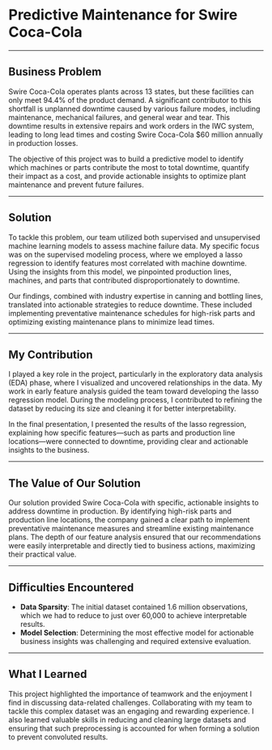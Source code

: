 # **Predictive Maintenance for Swire Coca-Cola**

---

## **Business Problem**  
Swire Coca-Cola operates plants across 13 states, but these facilities can only meet 94.4% of the product demand. A significant contributor to this shortfall is unplanned downtime caused by various failure modes, including maintenance, mechanical failures, and general wear and tear. This downtime results in extensive repairs and work orders in the IWC system, leading to long lead times and costing Swire Coca-Cola $60 million annually in production losses.

The objective of this project was to build a predictive model to identify which machines or parts contribute the most to total downtime, quantify their impact as a cost, and provide actionable insights to optimize plant maintenance and prevent future failures.

---

## **Solution**  
To tackle this problem, our team utilized both supervised and unsupervised machine learning models to assess machine failure data. My specific focus was on the supervised modeling process, where we employed a lasso regression to identify features most correlated with machine downtime. Using the insights from this model, we pinpointed production lines, machines, and parts that contributed disproportionately to downtime. 

Our findings, combined with industry expertise in canning and bottling lines, translated into actionable strategies to reduce downtime. These included implementing preventative maintenance schedules for high-risk parts and optimizing existing maintenance plans to minimize lead times.

---

## **My Contribution**  
I played a key role in the project, particularly in the exploratory data analysis (EDA) phase, where I visualized and uncovered relationships in the data. My work in early feature analysis guided the team toward developing the lasso regression model. During the modeling process, I contributed to refining the dataset by reducing its size and cleaning it for better interpretability. 

In the final presentation, I presented the results of the lasso regression, explaining how specific features—such as parts and production line locations—were connected to downtime, providing clear and actionable insights to the business.

---

## **The Value of Our Solution**  
Our solution provided Swire Coca-Cola with specific, actionable insights to address downtime in production. By identifying high-risk parts and production line locations, the company gained a clear path to implement preventative maintenance measures and streamline existing maintenance plans. The depth of our feature analysis ensured that our recommendations were easily interpretable and directly tied to business actions, maximizing their practical value.

---

## **Difficulties Encountered**  
- **Data Sparsity**: The initial dataset contained 1.6 million observations, which we had to reduce to just over 60,000 to achieve interpretable results.  
- **Model Selection**: Determining the most effective model for actionable business insights was challenging and required extensive evaluation.  

---

## **What I Learned**  
This project highlighted the importance of teamwork and the enjoyment I find in discussing data-related challenges. Collaborating with my team to tackle this complex dataset was an engaging and rewarding experience. I also learned valuable skills in reducing and cleaning large datasets and ensuring that such preprocessing is accounted for when forming a solution to prevent convoluted results.  

